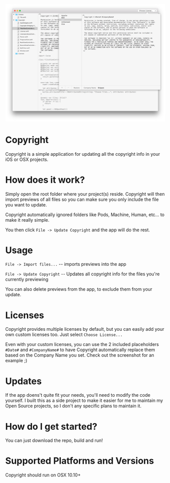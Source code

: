 <img src="Resources/copyright.png" />

# Copyright

Copyright is a simple application for updating all the copyright info in your iOS or OSX projects.

# How does it work?

Simply open the root folder where your project(s) reside. Copyright will then import previews of all files so you can make sure you only include the file you want to update.

Copyright automatically ignored folders like Pods, Machine, Human, etc... to make it really simple. 

You then click `File -> Update Copyright` and the app will do the rest. 

# Usage

`File -> Import files...` -- imports previews into the app

`File -> Update Copyright` -- Updates all copyright info for the files you're currently previewing

You can also delete previews from the app, to exclude them from your update.

# Licenses

Copyright provides multiple licenses by default, but you can easily add your own custom licenses too. Just select `Choose License...`

Even with your custom licenses, you can use the 2 included placeholders `#Date#` and `#CompanyName#` to have Copyright automatically replace them based on the Company Name you set. Check out the screenshot for an example ;)

# Updates

If the app doens't quite fit your needs, you'll need to modify the code yourself. I built this as a side project to make it easier for me to maintain my Open Source projects, so I don't any specific plans to maintain it.

# How do I get started?

You can just download the repo, build and run!

# Supported Platforms and Versions

Copyright should run on OSX 10.10+

